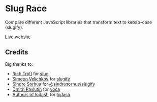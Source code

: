 # Slug Race

Compare different JavaScript libraries that transform text to
kebab-case (slugify).

[Live website](https://slugrace.zy.ke/)

## Credits

Big thanks to:

- [Rich Trott](https://github.com/Trott) for [slug](https://github.com/Trott/slug)
- [Simeon Velichkov](https://github.com/simov) for [slugify](https://github.com/simov/slugify)
- [Sindre Sorhus](https://github.com/sindresorhus) for [@sindresorhus/slugify](https://github.com/sindresorhus/slugify)
- [Dmitri Pavlutin](https://github.com/panzerdp) for [voca](https://github.com/panzerdp/voca)
- [Authors of lodash](https://github.com/lodash) for [lodash](https://github.com/lodash/lodash)
